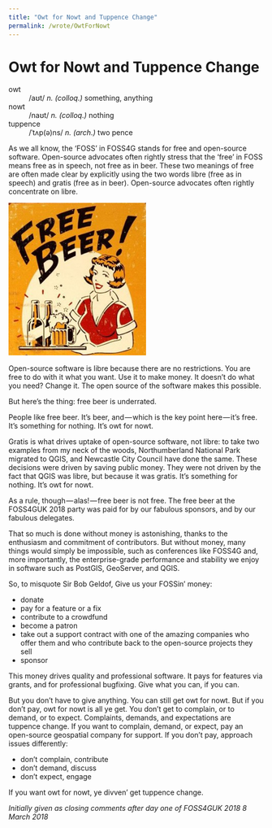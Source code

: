 ```yaml
---
title: "Owt for Nowt and Tuppence Change"
permalink: /wrote/OwtForNowt
---
```

# Owt for Nowt and Tuppence Change 

<dl>
    <dt>owt</dt><dd>/aʊt/ <em>n. (colloq.)</em> something, anything</dd>
    <dt>nowt</dt><dd>/naʊt/ <em>n. (colloq.)</em> nothing</dd>
    <dt>tuppence</dt><dd>/ˈtʌp(ə)ns/ <em>n. (arch.)</em> two pence</dd>
</dl>

As we all know, the ‘FOSS’ in FOSS4G stands for free and open-source software. Open-source advocates often rightly stress that the ‘free’ in FOSS means free as in speech, not free as in beer. These two meanings of free are often made clear by explicitly using the two words libre (free as in speech) and gratis (free as in beer). Open-source advocates often rightly concentrate on libre.

<img src="/assets/pics/freebeer.jpg" alt="Free beer!" class="floatright" />

Open-source software is libre because there are no restrictions. You are free to do with it what you want. Use it to make money. It doesn’t do what you need? Change it. The open source of the software makes this possible.

But here’s the thing: free beer is underrated.

People like free beer. It’s beer, and — which is the key point here — it’s free. It’s something for nothing. It’s owt for nowt.

Gratis is what drives uptake of open-source software, not libre: to take two examples from my neck of the woods, Northumberland National Park migrated to QGIS, and Newcastle City Council have done the same. These decisions were driven by saving public money. They were not driven by the fact that QGIS was libre, but because it was gratis. It’s something for 
nothing. It’s owt for nowt.

As a rule, though — alas! — free beer is not free. The free beer at the FOSS4GUK 2018 party was paid for by our fabulous sponsors, and by our fabulous delegates.

That so much is done without money is astonishing, thanks to the enthusiasm and commitment of contributors. But without money, many things would simply be impossible, such as conferences like FOSS4G and, more importantly, the enterprise-grade performance and stability we enjoy in software such as PostGIS, GeoServer, and QGIS.

So, to misquote Sir Bob Geldof, Give us your FOSSin’ money:

- donate
- pay for a feature or a fix
- contribute to a crowdfund
- become a patron
- take out a support contract with one of the amazing companies who offer them and who contribute back to the open-source projects they sell
- sponsor

This money drives quality and professional software. It pays for features via grants, and for professional bugfixing. Give what you can, if you can.

But you don’t have to give anything. You can still get owt for nowt. But if you don’t pay, owt for nowt is all ye get. You don’t get to complain, or to demand, or to expect. Complaints, demands, and expectations are tuppence change. If you want to complain, demand, or expect, pay an open-source geospatial company for support. If you don’t pay, approach issues differently:

- don’t complain, contribute
- don’t demand, discuss
- don’t expect, engage

If you want owt for nowt, ye divven’ get tuppence change.

*Initially given as closing comments after day one of FOSS4GUK 2018
8 March 2018*